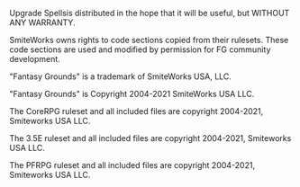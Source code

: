 Upgrade Spellsis distributed in the hope that it will be useful, but WITHOUT ANY WARRANTY.

SmiteWorks owns rights to code sections copied from their rulesets. These code sections are used and modified by permission for FG community development.

"Fantasy Grounds" is a trademark of SmiteWorks USA, LLC.

"Fantasy Grounds" is Copyright 2004-2021 SmiteWorks USA LLC.

The CoreRPG ruleset and all included files are copyright 2004-2021, Smiteworks USA LLC.

The 3.5E ruleset and all included files are copyright 2004-2021, Smiteworks USA LLC.

The PFRPG ruleset and all included files are copyright 2004-2021, Smiteworks USA LLC.